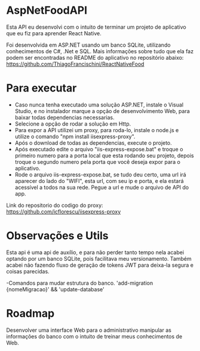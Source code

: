 # AspNetFoodAPI
Esta API eu desenvolvi com o intuito de terminar um projeto de aplicativo que eu fiz para aprender React Native.

Foi desenvolvida em ASP.NET usando um banco SQLite, utilizando conhecimentos de C#, .Net e SQL. Mais informações sobre tudo que ela faz podem ser encontradas no README do aplicativo no repositório abaixo:
https://github.com/ThiagoFrancischini/ReactNativeFood

# Para executar
- Caso nunca tenha executado uma solução ASP.NET, instale o Visual Studio, e no instalador marque a opção de desenvolvimento Web, para baixar todas dependencias necessarias.
- Selecione a opção de rodar a solução em Http.
- Para expor a API utilizei um proxy, para roda-lo, instale o node.js e utilize o comando "npm install iisexpress-proxy".
- Após o download de todas as dependencias, execute o projeto.
- Após executado edite o arquivo "iis-express-expose.bat" e troque o primeiro numero para a porta local que esta rodando seu projeto, depois troque o segundo numero pela porta que você deseja expor para o aplicativo.
- Rode o arquivo iis-express-expose.bat, se tudo deu certo, uma url irá aparecer do lado do "WIFI", esta url, com seu ip e porta, e ela estará acessível a todos na sua rede. Pegue a url e mude o arquivo de API do app.
  
Link do repositorio do codigo do proxy: https://github.com/icflorescu/iisexpress-proxy 

# Observações e Utils
Esta api é uma api de auxílio, e para não perder tanto tempo nela acabei optando por um banco SQLite, pois facilitava meu versionamento. Também acabei não fazendo fluxo de geração de tokens JWT para deixa-la segura e coisas parecidas. 

  -Comandos para mudar estrutura do banco.  'add-migration {nomeMigracao}' && 'update-database'

# Roadmap
Desenvolver uma interface Web para o administrativo manipular as informações do banco com o intuito de treinar meus conhecimentos de Web.
